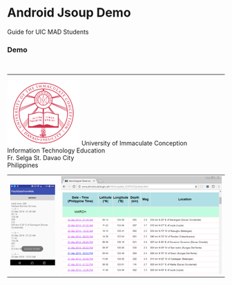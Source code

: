 # Android Jsoup Demo
Guide for UIC MAD Students

### Demo

<br/>

<table>
  <tr>
    <td>
      <img src="https://github.com/clydeatuic/AndroidJsoup/blob/master/jsoup_demo.gif" />
    </td>
    <td>
      <img src="https://github.com/clydeatuic/AndroidJsoup/blob/master/jsoup_demo_website.png" height="80%"/>
    </td>
  </tr>

<hr/>
<img src="https://github.com/clydeatuic/CloudDatabase/blob/master/uic.png" height="150" />
University of Immaculate Conception<br/>
Information Technology Education<br/>
Fr. Selga St. Davao City<br/>
Philippines
